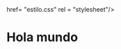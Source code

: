 <html>
  <link> href= "estilo.css" rel = "stylesheet"/>
  <head>
    
  <head/> 
    <body>
      <h1>Hola mundo</h1>
    </body>
 <html/>
    
